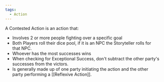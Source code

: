```yaml
---
tags:
  - Action
---
```

A Contested Action is an action that:
- Involves 2 or more people fighting over a specific goal
- Both Players roll their dice pool, if it is an NPC the Storyteller rolls for that NPC.
- Whoever has the most successes wins
- When checking for Exceptional Success, don't subtract the other party's successes from the victors.
- Is generally made up of one party initiating the action and the other party performing a [[Reflexive Action]].
